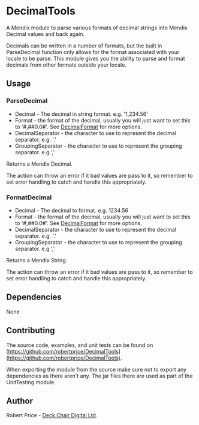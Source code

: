 # DecimalTools
A Mendix module to parse various formats of decimal strings into Mendix Decimal values and back again.

Decimals can be written in a number of formats, but the built in ParseDecimal function only allows for the format associated with your locale to be parse. This module gives you the ability to parse and format decimals from other formats outside your locale.

## Usage

### ParseDecimal

* Decimal - The decimal in string format. e.g. '1,234.56'
* Format - the format of the decimal, usually you will just want to set this to '#,##0.0#'. See [DecimalFormat](https://docs.oracle.com/javase/7/docs/api/java/text/DecimalFormat.html) for more options.
* DecimalSeparator - the character to use to represent the decimal separator. e.g. '.'
* GroupingSeparator - the character to use to represent the grouping separator. e.g ','

Returns a Mendix Decimal.

The action can throw an error if it bad values are pass to it, so remember to set error handling to catch and handle this appropriately.

### FormatDecimal

* Decimal - The decimal to format. e.g. 1234.56
* Format - the format of the decimal, usually you will just want to set this to '#,##0.0#'. See [DecimalFormat](https://docs.oracle.com/javase/7/docs/api/java/text/DecimalFormat.html) for more options.
* DecimalSeparator - the character to use to represent the decimal separator. e.g. '.'
* GroupingSeparator - the character to use to represent the grouping separator. e.g ','

Returns a Mendix String.

The action can throw an error if it bad values are pass to it, so remember to set error handling to catch and handle this appropriately.

## Dependencies
None

## Contributing
The source code, examples, and unit tests can be found on [https://github.com/robertprice/DecimalTools](https://github.com/robertprice/DecimalTools).

When exporting the module from the source make sure not to export any dependencies as there aren't any. The jar files there are used as part of the UnitTesting module.

## Author
Robert Price - [Deck Chair Digital Ltd](https://deckchair.digital/).
